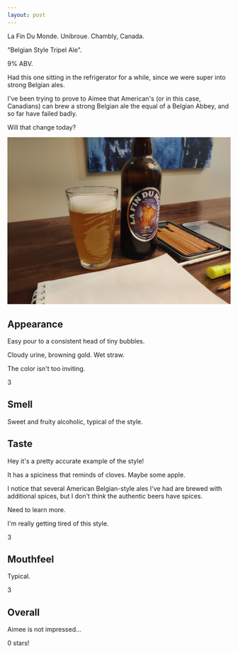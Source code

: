 ```yaml
---
layout: post
---
```


La Fin Du Monde.
Unibroue.
Chambly, Canada.

"Belgian Style Tripel Ale".

9% ABV.

Had this one sitting in the refrigerator for a while,
since we were super into strong Belgian ales.

I've been trying to prove to Aimee that American's
(or in this case, Canadians)
can brew a strong Belgian ale the equal of a Belgian Abbey,
and so far have failed badly.

Will that change today?

<img class="beer-photo" src="/beer/images/2020-11-14-unibroue-la-fin-du-monde.jpg"/>


## Appearance

Easy pour to a consistent head of tiny bubbles.

Cloudy urine,
browning gold.
Wet straw.

The color isn't too inviting.

3


## Smell

Sweet and fruity alcoholic,
typical of the style.


## Taste

Hey it's a pretty accurate example of the style!

It has a spiciness that reminds of cloves.
Maybe some apple.

I notice that several American Belgian-style ales
I've had are brewed with additional spices,
but I don't _think_ the authentic beers have spices.

Need to learn more.

I'm really getting tired of this style.

3


## Mouthfeel

Typical.

3


## Overall

Aimee is not impressed...

0 stars!
